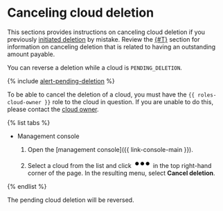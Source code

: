 # Canceling cloud deletion

This sections provides instructions on canceling cloud deletion if you previously [initiated deletion](delete.md) by mistake. Review the [{#T}](../../../billing/payment/billing-cycle.md) section for information on canceling deletion that is related to having an outstanding amount payable.

You can reverse a deletion while a cloud is `PENDING_DELETION`.

{% include [alert-pending-deletion](../../../_includes/resource-manager/alert-pending-deletion.md) %}

To be able to cancel the deletion of a cloud, you must have the `{{ roles-cloud-owner }}` role to the cloud in question. If you are unable to do this, please contact the [cloud owner](../../concepts/resources-hierarchy.md#owner).

{% list tabs %}

- Management console

   1. Open the [management console]({{ link-console-main }}).

   1. Select a cloud from the list and click ![***](../../../_assets/options.svg) in the top right-hand corner of the page. In the resulting menu, select **Cancel deletion**.

{% endlist %}

The pending cloud deletion will be reversed.
